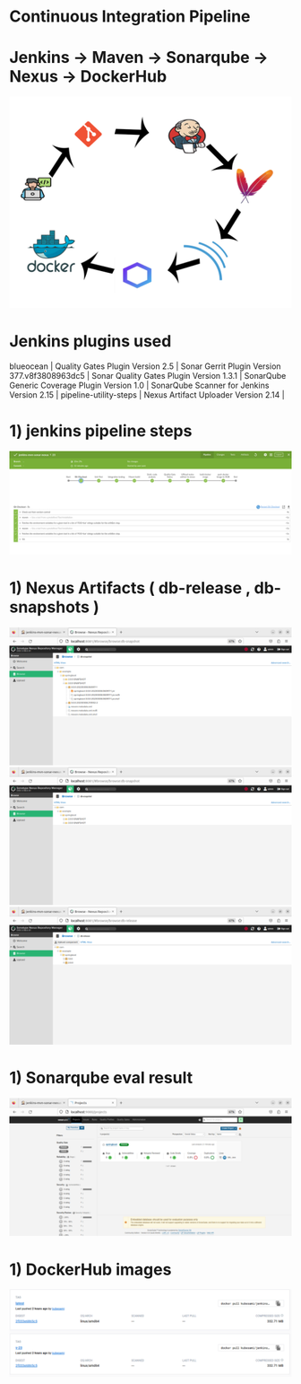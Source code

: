 ﻿# Continuous Integration Pipeline
# Jenkins -> Maven -> Sonarqube -> Nexus -> DockerHub
![alt text](https://github.com/sami-soliman/CI-Jenkins-Maven-SonarQube-Nexus/blob/main/screenShots/jenkins1.jpg?raw=true)
# Jenkins plugins used   
blueocean |
Quality Gates Plugin Version 2.5 |
Sonar Gerrit Plugin Version 377.v8f3808963dc5 |
Sonar Quality Gates Plugin Version 1.3.1 |
SonarQube Generic Coverage Plugin Version 1.0 |
SonarQube Scanner for Jenkins Version 2.15 |
pipeline-utility-steps |
Nexus Artifact Uploader Version 2.14 |
# 1) jenkins pipeline steps
![alt text](https://github.com/sami-soliman/CI-Jenkins-Maven-SonarQube-Nexus/blob/main/screenShots/5.png?raw=true)
# 1) Nexus Artifacts ( db-release , db-snapshots )
![alt text](https://github.com/sami-soliman/CI-Jenkins-Maven-SonarQube-Nexus/blob/main/screenShots/4.png?raw=true)
![alt text](https://github.com/sami-soliman/CI-Jenkins-Maven-SonarQube-Nexus/blob/main/screenShots/3.png?raw=true)
![alt text](https://github.com/sami-soliman/CI-Jenkins-Maven-SonarQube-Nexus/blob/main/screenShots/2.png?raw=true)
# 1) Sonarqube eval result
![alt text](https://github.com/sami-soliman/CI-Jenkins-Maven-SonarQube-Nexus/blob/main/screenShots/1.png?raw=true)
# 1) DockerHub images
![alt text](https://github.com/sami-soliman/CI-Jenkins-Maven-SonarQube-Nexus/blob/main/screenShots/6.png?raw=true)
